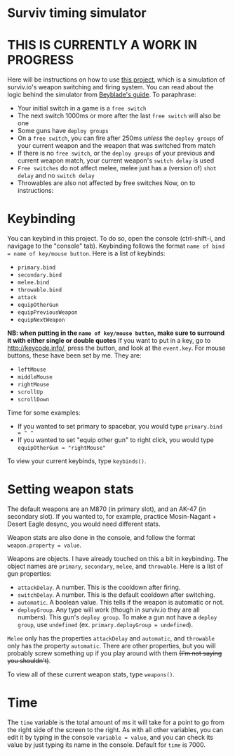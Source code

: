 # Surviv timing simulator
# THIS IS CURRENTLY A WORK IN PROGRESS

Here will be instructions on how to use [this project](https://garklein.github.io/surviv-timings/survivsimulator), which is a simulation of surviv.io's weapon switching and firing system. You can read about the logic behind the simulator from [Beyblade's guide](https://github.com/surviv-underclock/docs). To paraphrase:
* Your initial switch in a game is a `free switch`
* The next switch 1000ms or more after the last `free switch` will also be one
* Some guns have `deploy groups`
* On a `free switch`, you can fire after 250ms *unless* the `deploy groups` of your current weapon and the weapon that was switched from match
* If there is no `free switch`, or the `deploy groups` of your previous and current weapon match, your current weapon's `switch delay` is used
* `Free switches` do not affect melee, melee just has a (version of) `shot delay` and no `switch delay`
* Throwables are also not affected by free switches
Now, on to instructions:

# Keybinding

You can keybind in this project. To do so, open the console (ctrl-shift-i, and navigage to the "console" tab). Keybinding follows the format `name of bind = name of key/mouse button`. Here is a list of keybinds:
* `primary.bind` 
* `secondary.bind` 
* `melee.bind` 
* `throwable.bind` 
* `attack`
* `equipOtherGun`
* `equipPreviousWeapon`
* `equipNextWeapon`

**NB: when putting in the `name of key/mouse button`, make sure to surround it with either single or double quotes**  If you want to put in a key, go to http://keycode.info/, press the button, and look at the `event.key`. For mouse buttons, these have been set by me. They are:
* `leftMouse`
* `middleMouse`
* `rightMouse`
* `scrollUp`
* `scrollDown`

Time for some examples: 
* If you wanted to set primary to spacebar, you would type `primary.bind = " "`
* If you wanted to set "equip other gun" to right click, you would type `equipOtherGun = "rightMouse"`

To view your current keybinds, type `keybinds()`.

# Setting weapon stats

The default weapons are an M870 (in primary slot), and an AK-47 (in secondary slot). If you wanted to, for example, practice Mosin-Nagant + Desert Eagle desync, you would need different stats. 

Weapon stats are also done in the console, and follow the format `weapon.property = value`.

Weapons are objects. I have already touched on this a bit in keybinding. The object names are `primary`, `secondary`, `melee`, and `throwable`. Here is a list of gun properties:
* `attackDelay`. A number. This is the cooldown after firing.
* `switchDelay`. A number. This is the default cooldown after switching.
* `automatic`. A boolean value. This tells if the weapon is automatic or not.
* `deployGroup`. Any type will work (though in surviv.io they are all numbers). This gun's `deploy group`. To make a gun not have a `deploy group`, use `undefined` (ex. `primary.deployGroup = undefined`).

`Melee` only has the properties `attackDelay` and `automatic`, and `throwable` only has the property `automatic`. There are other properties, but you will probably screw something up if you play around with them ~~(I'm not saying you shouldn't)~~.

To view all of these current weapon stats, type `weapons()`.

# Time

The `time` variable is the total amount of ms it will take for a point to go from the right side of the screen to the right. As with all other variables, you can edit it by typing in the console `variable = value`, and you can check its value by just typing its name in the console. Default for `time` is 7000.

